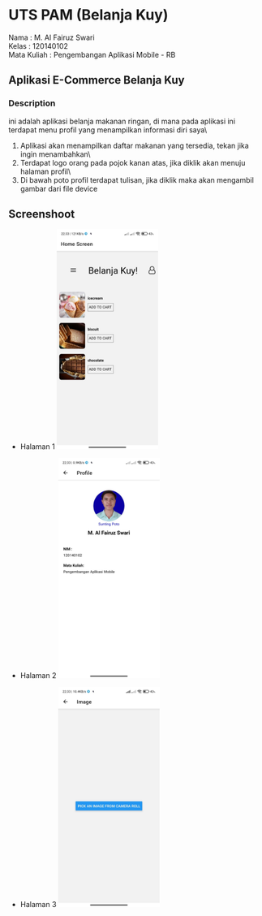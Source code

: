 # UTS PAM (Belanja Kuy)
Nama        : M. Al Fairuz Swari\
Kelas       : 120140102\
Mata Kuliah : Pengembangan Aplikasi Mobile - RB

## Aplikasi E-Commerce Belanja Kuy 

### Description
ini adalah aplikasi belanja makanan ringan, di mana pada aplikasi ini terdapat menu profil yang menampilkan informasi diri saya\
1. Aplikasi akan menampilkan daftar makanan yang tersedia, tekan jika ingin menambahkan\
2. Terdapat logo orang pada pojok kanan atas, jika diklik akan menuju halaman profil\
3. Di bawah poto profil terdapat tulisan, jika diklik maka akan mengambil gambar dari file device

## Screenshoot

- Halaman 1
  <img src="./assets/homescreen.jpg" width=200>

- Halaman 2
  <img src="./assets/profile.jpg" width=200>

- Halaman 3
  <img src="./assets/input gambar.jpg" width=200>

